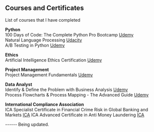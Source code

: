 ## Courses and Certificates
List of courses that I have completed

**Python**<br>
100 Days of Code: The Complete Python Pro Bootcamp  [Udemy](https://www.udemy.com/course/100-days-of-code/)<br>
Natural Language Processing [Udacity](https://www.udacity.com/enrollment/nd892)<br>
A/B Testing in Python [Udemy](https://www.udemy.com/course/ab-testing-in-python/)

**Ethics**<br>
Artificial Intelligence Ethics Certification [Udemy](https://www.udemy.com/course/aiethics/)

**Project Management**<br>
Project Management Fundamentals [Udemy](https://www.udemy.com/course/project-management-fundamentals-gantt/)

**Data Analyst**<br>
Identify & Define the Problem with Business Analysis [Udemy](https://www.udemy.com/course/identify-the-problem/)<br>
Process Flowcharts & Process Mapping - The Advanced Guide [Udemy](https://www.udemy.com/course/advanced-process-flowcharts/)

**International Compliance Association** <br>
ICA Specialist Certificate in Financial Crime Risk in Global Banking and Markets [ICA](https://www.int-comp.org/courses/ica-specialist-certificate-in-financial-crime-risk-in-global-banking-and-markets/)
ICA Advanced Certificate in Anti Money Laundering [ICA](https://www.int-comp.org/courses/ica-advanced-certificate-in-anti-money-laundering/)


------ Being updated.
